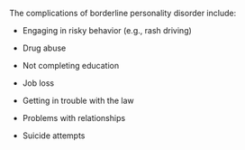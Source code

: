 The complications of borderline personality disorder include:

- Engaging in risky behavior (e.g., rash driving)

- Drug abuse

- Not completing education

- Job loss

- Getting in trouble with the law

- Problems with relationships

- Suicide attempts